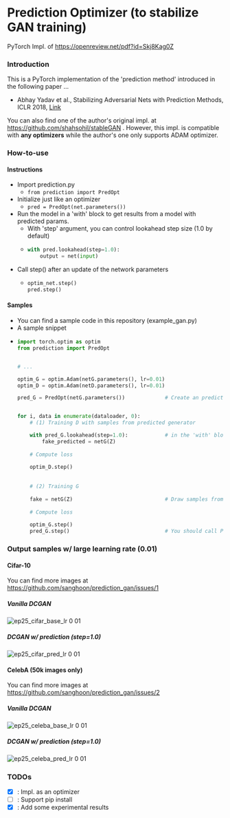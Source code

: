 # Prediction Optimizer (to stabilize GAN training)
PyTorch Impl. of https://openreview.net/pdf?id=Skj8Kag0Z


### Introduction
This is a PyTorch implementation of the 'prediction method' introduced in the following paper ...

- Abhay Yadav et al., Stabilizing Adversarial Nets with Prediction Methods, ICLR 2018, [Link](https://openreview.net/forum?id=Skj8Kag0Z&noteId=rkLymJTSf)

You can also find one of the author's original impl. at https://github.com/shahsohil/stableGAN .
However, this impl. is compatible with **any optimizers** while the author's one only supports ADAM optimizer.


### How-to-use

#### Instructions
  - Import prediction.py
    - `from prediction import PredOpt`
  - Initialize just like an optimizer
    - `pred = PredOpt(net.parameters())`
  - Run the model in a 'with' block to get results from a model with predicted params.
    - With 'step' argument, you can control lookahead step size (1.0 by default)
    - ```python
      with pred.lookahead(step=1.0):
          output = net(input)
      ``` 
  - Call step() after an update of the network parameters
    - ```python
      optim_net.step()
      pred.step()
      ```

#### Samples
  - You can find a sample code in this repository (example_gan.py)
  - A sample snippet
  - ```python
    import torch.optim as optim
    from prediction import PredOpt
    
    
    # ...
    
    optim_G = optim.Adam(netG.parameters(), lr=0.01)
    optim_D = optim.Adam(netD.parameters(), lr=0.01)
    
    pred_G = PredOpt(netG.parameters())             # Create an prediction optimizer with target parameters
    
    
    for i, data in enumerate(dataloader, 0):
        # (1) Training D with samples from predicted generator
    
        with pred_G.lookahead(step=1.0):            # in the 'with' block, the model works as a 'predicted' model
            fake_predicted = netG(Z)                           
        
        # Compute loss 
        
        optim_D.step()
        
        
        # (2) Training G
        
        fake = netG(Z)                              # Draw samples from the real model. (not predicted one)
            
        # Compute loss
        
        optim_G.step()
        pred_G.step()                               # You should call PredOpt.step() after each update
    ``` 
    
### Output samples w/ large learning rate (0.01)
#### Cifar-10

You can find more images at https://github.com/sanghoon/prediction_gan/issues/1

##### Vanilla DCGAN
![ep25_cifar_base_lr 0 01](https://user-images.githubusercontent.com/3340388/38464108-fd288880-3b42-11e8-8392-7ac9d4261077.png)
##### DCGAN w/ prediction (step=1.0)
![ep25_cifar_pred_lr 0 01](https://user-images.githubusercontent.com/3340388/38464113-042961e0-3b43-11e8-85f4-a6827d95344d.png)
 
#### CelebA (50k images only)

You can find more images at https://github.com/sanghoon/prediction_gan/issues/2

##### Vanilla DCGAN
![ep25_celeba_base_lr 0 01](https://user-images.githubusercontent.com/3340388/38464191-43ed0b3c-3b44-11e8-934e-2914a7b581a0.png)
##### DCGAN w/ prediction (step=1.0)
![ep25_celeba_pred_lr 0 01](https://user-images.githubusercontent.com/3340388/38464196-51cbc860-3b44-11e8-867c-a285afdd0a6f.png)


#####
### TODOs
 
 - [x] : Impl. as an optimizer
 - [ ] : Support pip install
 - [x] : Add some experimental results 

